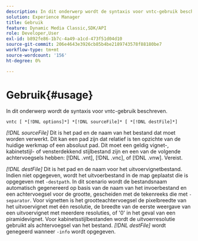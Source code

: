 ```yaml
---
description: In dit onderwerp wordt de syntaxis voor vntc-gebruik beschreven.
solution: Experience Manager
title: Gebruik
feature: Dynamic Media Classic,SDK/API
role: Developer,User
exl-id: b892fe86-1b7c-4a49-a1cd-473f51d04d10
source-git-commit: 206e4643e3926cb85b4be2189743578f88180be7
workflow-type: tm+mt
source-wordcount: '156'
ht-degree: 0%

---
```


# Gebruik{#usage}

In dit onderwerp wordt de syntaxis voor vntc-gebruik beschreven.

`vntc [ *[!DNL options]*] *[!DNL sourceFile]* [ *[!DNL destFile]*]`

*[!DNL sourceFile]* Dit is het pad en de naam van het bestand dat moet worden verwerkt. Dit kan een pad zijn dat relatief is ten opzichte van de huidige werkmap of een absoluut pad. Dit moet een geldig vignet-, kabinetstijl- of vensterdekkend stijlbestand zijn en een van de volgende achtervoegsels hebben: [!DNL .vnt], [!DNL .vnc], of [!DNL .vnw]. Vereist.

*[!DNL destFile]* Dit is het pad en de naam voor het uitvoervignetbestand. Indien niet opgegeven, wordt het uitvoerbestand in de map geplaatst die is opgegeven met `-destpath`. In dit scenario wordt de bestandsnaam automatisch gegenereerd op basis van de naam van het invoerbestand en een achtervoegsel voor de grootte, gescheiden met de tekenreeks die met `-separator`. Voor vignetten is het grootteachtervoegsel de pixelbreedte van het uitvoervignet met één resolutie, de breedte van de eerste weergave van een uitvoervignet met meerdere resoluties, of &#39;0&#39; in het geval van een piramidevignet. Voor kabinetsstijlbestanden wordt de uitvoerresolutie gebruikt als achtervoegsel van het bestand. *[!DNL destFile]* wordt genegeerd wanneer `-info` wordt opgegeven.
